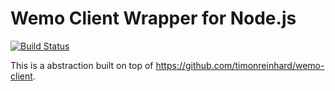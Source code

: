 # Wemo Client Wrapper for Node.js

[![Build Status](https://travis-ci.org/InsidersByte/wemo-wrapper.svg)](https://travis-ci.org/InsidersByte/wemo-wrapper)

This is a abstraction built on top of https://github.com/timonreinhard/wemo-client.

